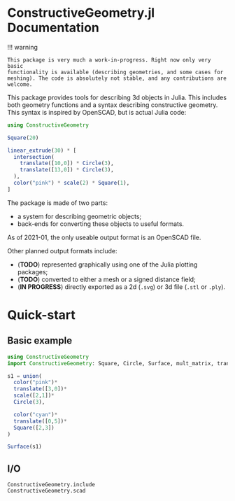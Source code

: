 # ConstructiveGeometry.jl Documentation

!!! warning

    This package is very much a work-in-progress. Right now only very basic
    functionality is available (describing geometries, and some cases for
    meshing). The code is absolutely not stable, and any contributions are welcome.


This package provides tools for describing 3d objects
in Julia.
This includes both geometry functions
and a syntax describing constructive geometry.
This syntax is inspired by OpenSCAD, but is actual Julia code:
```julia
using ConstructiveGeometry

Square(20)

linear_extrude(30) * [
  intersection(
    translate([10,0]) * Circle(3),
    translate([13,0]) * Circle(3),
  ),
  color("pink") * scale(2) * Square(1),
]

```

The package is made of two parts:

 - a system for describing geometric objects;
 - back-ends for converting these objects to useful formats.

As of 2021-01, the only useable output format is an OpenSCAD file.

Other planned output formats include:
 - (**TODO**) represented graphically using one of the Julia plotting packages;
 - (**TODO**) converted to either a mesh or a signed distance field;
 - (**IN PROGRESS**) directly exported as a 2d (`.svg`)
 or 3d file (`.stl` or `.ply`).


# Quick-start

## Basic example
```julia
using ConstructiveGeometry
import ConstructiveGeometry: Square, Circle, Surface, mult_matrix, translate, scale, color

s1 = union(
  color("pink")*
  translate([3,0])*
  scale([2,1])*
  Circle(3),

  color("cyan")*
  translate([0,5])*
  Square([2,3])
)

Surface(s1)
```

## I/O

```@docs
ConstructiveGeometry.include
ConstructiveGeometry.scad
```
